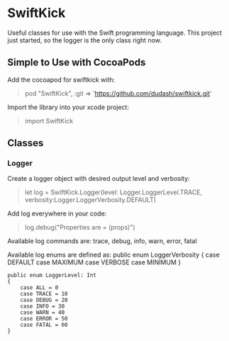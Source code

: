 # SwiftKick
Useful classes for use with the Swift programming language.  This project just started, so the logger is the only class right now.

## Simple to Use with CocoaPods
Add the cocoapod for swiftkick with:
 > pod "SwiftKick", :git => 'https://github.com/dudash/swiftkick.git'

Import the library into your xcode project:
 > import SwiftKick

## Classes
### Logger
Create a logger object with desired output level and verbosity:
 > let log = SwiftKick.Logger(level: Logger.LoggerLevel.TRACE, verbosity:Logger.LoggerVerbosity.DEFAULT)

Add log everywhere in your code:
 > log.debug("Properties are = \(props)")

Available log commands are:
trace, debug, info, warn, error, fatal

Available log enums are defined as:
    public enum LoggerVerbosity
    {
        case DEFAULT
        case MAXIMUM
        case VERBOSE
        case MINIMUM
    }
    
    public enum LoggerLevel: Int
    {
        case ALL = 0
        case TRACE = 10
        case DEBUG = 20
        case INFO = 30
        case WARN = 40
        case ERROR = 50
        case FATAL = 60
    }

